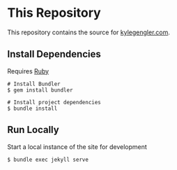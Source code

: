 # This Repository

This repository contains the source for [kylegengler.com](kylegengler.com).

## Install Dependencies

Requires [Ruby](https://www.ruby-lang.org/)

```
# Install Bundler
$ gem install bundler

# Install project dependencies
$ bundle install
``` 

## Run Locally

Start a local instance of the site for development

```
$ bundle exec jekyll serve
```
